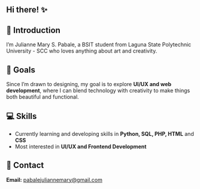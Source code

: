 ## Hi there! ✨

## 📖 Introduction  
I’m Julianne Mary S. Pabale, a BSIT student from Laguna State Polytechnic University - SCC who loves anything about art and creativity.

## 🎯 Goals
Since I’m drawn to designing, my goal is to explore **UI/UX and web development**, where I can blend technology with creativity to make things both beautiful and functional.

## 💻 Skills

- Currently learning and developing skills in **Python, SQL, PHP, HTML** and **CSS**
- Most interested in **UI/UX and Frontend Development**

## 💌 Contact

**Email:** pabalejuliannemary@gmail.com

